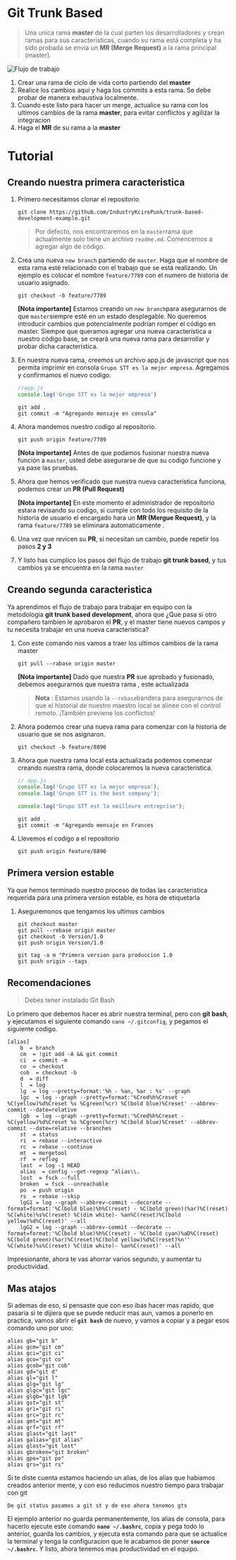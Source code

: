 # Git Trunk Based
> Una unica rama **master** de la cual parten los desarrolladores y crean ramas para sus caracteristicas, cuando su rama está completa y ha sido probada se envia un **MR (Merge Request)** a la rama principal (master).

![Flujo de trabajo](https://uploads.toptal.io/blog/image/129304/toptal-blog-image-1551794413174-f4139c4be533dc592d49f9a0bcc330f0.png)

1. Crear una rama de ciclo de vida corto partiendo del **master**
2. Realice los cambios aqui y haga los commits a esta rama. Se debe probar de manera exhaustiva localmente. 
3. Cuando este listo para hacer un merge, actualice su rama con los ultimos cambios de la rama **master**, para evitar conflictos y agilizar la integracion
4. Haga el **MR** de su rama a la **master**


# Tutorial
## Creando nuestra primera caracteristica 

1. Primero necesitamos clonar el repositorio 

	```
	git clone https://github.com/IndustryKcirePunk/trunk-based-development-example.git
	```
	> Por defecto, nos encontraremos en la `master`rama que actualmente solo tiene un archivo ```readme.md```. Comencemos a agregar algo de código.

2. Crea una nueva `new branch` partiendo de  `master`. Haga que el nombre de esta rama esté relacionado con el trabajo que se está realizando. Un ejemplo es colocar el nombre ```feature/7789``` con el numero de historia de usuario asignado.
	```git 
	git checkout -b feature/7789
	```
	**[Nota importante]** Estamos creando un `new branch`para asegurarnos de que `master`siempre esté en un estado desplegable. No queremos introducir cambios que potencialmente podrían romper el código en master. Siempre que queramos agregar una nueva característica a nuestro código base, se creará una nueva rama para desarrollar y probar dicha característica.

3. En nuestra nueva rama, creemos un archivo app.js de javascript que nos permita imprimir en consola ```Grupo STT es la mejor empresa```.  Agregamos y confirmamos el nuevo codigo.
	```javascript
	//app.js
	console.log('Grupo STT es la mejor empresa')
	```
	```git
	git add .
	git commit -m "Agregando mensaje en consola"
	```
4. Ahora mandemos nuestro codigo al repositorio.
	```git
	git push origin feature/7789
	```
	**[Nota importante]** Antes de que podamos fusionar nuestra nueva función a `master`, usted debe asegurarse de que su codigo funcione y ya pase las pruebas.
5. Ahora que hemos verificado que nuestra nueva caracteristica funciona, podemos crear un **PR (Pull Request)**

	 **[Nota importante]** En este momento el administrador de repositorio estara revisando su codigo, si cumple con todo los requisito de la historia de usuario el encargado hara un **MR (Mergue Request)**, y la rama ```feature/7789``` se eliminara automaticamente .
6. Una vez que revicen su **PR**, si necesitan un cambio, puede repetir los pasos **2 y 3**
7.  Y listo has cumplico los pasos del flujo de trabajo **git trunk based**, y tus cambios ya se encuentra en la rama ```master```

## Creando segunda caracteristica
Ya aprendimos el flujo de trabajo para trabajar en equipo con la metodologia **git trunk based development**, ahora que ¿Que pasa si otro compañero tambien le aprobaron el **PR**, y el master tiene nuevos campos y tu necesita trabajar en una nueva caracteristica?

1. Con este comando nos vamos a traer los ultimos cambios de la rama master
	```git
	git pull --rabase origin master
	```
	**[Nota importante]** Dado que nuestra **PR** sue aprobado y 	fusionado, debemos asegurarnos que nuestra rama , este actualizada
	 > **Nota** : Estamos usando la `--rebase`bandera para asegurarnos de que el historial de nuestro maestro local se alinee con el control remoto. ¡También previene los conflictos!
	
2. Ahora podemos crear una nueva rama para comenzar con la historia de usuario que se nos asignaron.

	```git
	git checkout -b feature/8890
	```
 
3. Ahora que nuestra rama local esta actualizada podemos comenzar creando nuestra rama, donde colocaremos la nueva caracteristica.		
	
	
	```javascript
	// app.js
	console.log('Grupo STT es la mejor empresa');
	console.log('Grupo STT is the best company');
	
	console.log('Grupo STT est la meilleure entreprise');
	```
	```git
	git add .
	git commit -m "Agregando mensaje en Frances
	```
4. Llevemos el codigo a el repositorio
	```git
	git push origin feature/8890
	```

## Primera version estable
Ya que hemos terminado nuestro proceso de todas las caracteristica requerida para una primera version estable, es hora de etiquetarla 

1. Aseguremonos que tengamos los ultimos cambios
	```git
	git checkout master
	git pull --rebase origin master
	git checkout -b Version/1.0
	git push origin Version/1.0
	```
	```git
	git tag -a m "Primera version para produccion 1.0
	git push origin --tags
	```


## Recomendaciones 
> Debes tener instalado Git Bash

Lo primero que debemos hacer es abrir nuestra terminal, pero con **git bash**, y ejecutamos el siguiente comando ```nano ~/.gitconfig```, y pegamos el siguiente codigo.

```git
[alias]
	b  = branch
	cm  = !git add -A && git commit
	ci  = commit -m
	co  = checkout
	cob  = checkout -b
	d  = diff
	l  = log
	lg  = log --pretty=format:'%h - %an, %ar : %s' --graph
	lgc  = log --graph --pretty=format:'%Cred%h%Creset -			%C(yellow)%d%Creset %s %Cgreen(%cr) %C(bold blue)%Creset' --abbrev-commit --date=relative
	lgb  = log --graph --pretty=format:'%Cred%h%Creset -%C(yellow)%d%Creset %s %Cgreen(%cr) %C(bold blue)%Creset' --abbrev-commit --date=relative --branches
	st  = status
	ri  = rebase --interactive
	rc  = rebase --continue
	mt  = mergetool
	rf  = reflog
	last  = log -1 HEAD
	alias  = config --get-regexp ^alias\\.
	lost  = fsck --full
	broken  = fsck --unreachable
	po  = push origin
	rs  = rebase --skip
	lgG1 = log --graph --abbrev-commit --decorate --format=format:'%C(bold blue)%h%C(reset) - %C(bold green)(%ar)%C(reset) %C(white)%s%C(reset) %C(dim white)- %an%C(reset)%C(bold yellow)%d%C(reset)' --all
	lgG2 = log --graph --abbrev-commit --decorate --format=format:'%C(bold blue)%h%C(reset) - %C(bold cyan)%aD%C(reset) %C(bold green)(%ar)%C(reset)%C(bold yellow)%d%C(reset)%n''          %C(white)%s%C(reset) %C(dim white)- %an%C(reset)' --all
```

Impresionante, ahora te vas ahorrar varios segundo, y aumentar tu productividad.

## Mas atajos
Si ademas de eso, si pensaste que con eso ibas hacer mas rapido, que pasaria si te dijiera que se puede reducir mas aun, vamos a ponerlo en practica, vamos abrir el **```git bash```** de nuevo, y vamos a copiar y a pegar esos comando uno por uno:
```git
alias gb="git b"
alias gcm="git cm"
alias gci="git ci"
alias gco="git co"
alias gcob="git cob"
alias gd="git d"
alias gl="git l"
alias glg="git lg"
alias glgc="git lgc"
alias glgb="git lgb"
alias gst="git st"
alias gri="git ri"
alias grc="git rc"
alias gmt="git mt"
alias grf="git rf"
alias glast="git last"
alias galias="git alias"
alias glost="git lost"
alias gbroken="git broken"
alias gpo="git po"
alias grs="git rs"
```
Si te diste cuenta estamos haciendo un alias, de los alias que habiamos creados anterior mente, y con eso reducimos nuestro tiempo para trabajar con git
```
De git status pasamos a git st y de eso ahora tenemos gts
```
El ejemplo anterior no guarda permanentemente, los alias de consola, para hacerlo ejecute este comando **```nano ~/.bashrc```**, copia y pega todo lo anterior, guarda los cambios, y ejecuta esta comando para que se actualice la terminal y tenga la configuracion que le acabamos de poner **```source ~/.bashrc```**. Y listo, ahora tenemos mas productividad en el equipo.
